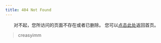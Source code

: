 ```yaml
---
title: 404 Not Found
---
```

 
<center>
对不起，您所访问的页面不存在或者已删除。
您可以<a href="https://creasyimm.github.io">点击此处</a>返回首页。
</center>
 
<blockquote class="blockquote-center">
    creasyimm
</blockquote>